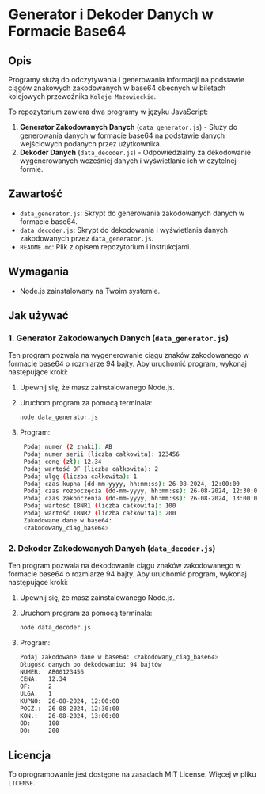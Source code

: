 # Generator i Dekoder Danych w Formacie Base64

## Opis

Programy służą do odczytywania i generowania informacji na podstawie ciągów znakowych zakodowanych w base64 obecnych w biletach kolejowych przewoźnika `Koleje Mazowieckie`.

To repozytorium zawiera dwa programy w języku JavaScript:
1. **Generator Zakodowanych Danych** (`data_generator.js`) - Służy do generowania danych w formacie base64 na podstawie danych wejściowych podanych przez użytkownika.
2. **Dekoder Danych** (`data_decoder.js`) - Odpowiedzialny za dekodowanie wygenerowanych wcześniej danych i wyświetlanie ich w czytelnej formie.

## Zawartość

- `data_generator.js`: Skrypt do generowania zakodowanych danych w formacie base64.
- `data_decoder.js`: Skrypt do dekodowania i wyświetlania danych zakodowanych przez `data_generator.js`.
- `README.md`: Plik z opisem repozytorium i instrukcjami.

## Wymagania

- Node.js zainstalowany na Twoim systemie.

## Jak używać

### 1. Generator Zakodowanych Danych (`data_generator.js`)

Ten program pozwala na wygenerowanie ciągu znaków zakodowanego w formacie base64 o rozmiarze 94 bajty. Aby uruchomić program, wykonaj następujące kroki:

1. Upewnij się, że masz zainstalowanego Node.js.
2. Uruchom program za pomocą terminala:

   ```bash
   node data_generator.js
   ```
3. Program:

   ```bash
    Podaj numer (2 znaki): AB
    Podaj numer serii (liczba całkowita): 123456
    Podaj cenę (zł): 12.34
    Podaj wartość OF (liczba całkowita): 2
    Podaj ulgę (liczba całkowita): 1
    Podaj czas kupna (dd-mm-yyyy, hh:mm:ss): 26-08-2024, 12:00:00
    Podaj czas rozpoczęcia (dd-mm-yyyy, hh:mm:ss): 26-08-2024, 12:30:00
    Podaj czas zakończenia (dd-mm-yyyy, hh:mm:ss): 26-08-2024, 13:00:00
    Podaj wartość IBNR1 (liczba całkowita): 100
    Podaj wartość IBNR2 (liczba całkowita): 200
    Zakodowane dane w base64:
    <zakodowany_ciag_base64>
   ```

### 2. Dekoder Zakodowanych Danych (`data_decoder.js`)

Ten program pozwala na dekodowanie ciągu znaków zakodowanego w formacie base64 o rozmiarze 94 bajty. Aby uruchomić program, wykonaj następujące kroki:

1. Upewnij się, że masz zainstalowanego Node.js.
2. Uruchom program za pomocą terminala:

   ```bash
   node data_decoder.js
   ```
3. Program:

   ```bash
   Podaj zakodowane dane w base64: <zakodowany_ciag_base64>
   Długość danych po dekodowaniu: 94 bajtów
   NUMER:  AB00123456
   CENA:   12.34
   OF:     2
   ULGA:   1
   KUPNO:  26-08-2024, 12:00:00
   POCZ.:  26-08-2024, 12:30:00
   KON.:   26-08-2024, 13:00:00
   OD:     100
   DO:     200
   ```

## Licencja

To oprogramowanie jest dostępne na zasadach MIT License. Więcej w pliku `LICENSE`.